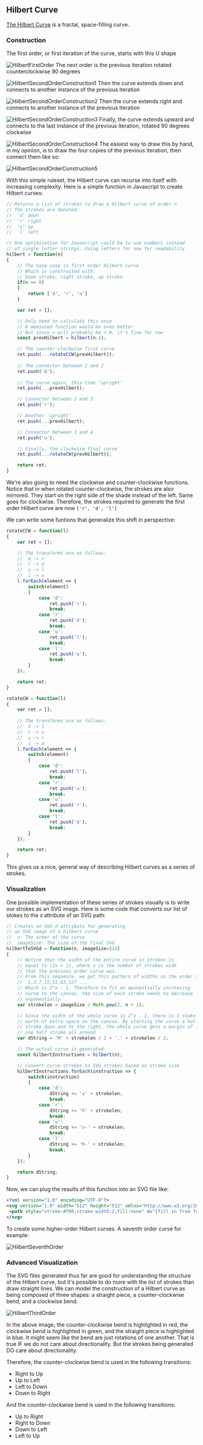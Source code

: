 ## Hilbert Curve

[The Hilbert Curve](https://en.wikipedia.org/wiki/Hilbert_curve) is a fractal, space-filling curve.

### Construction

The first order, or first iteration of the curve, starts with this U shape

![HilbertFirstOrder](assets/hilbertFirstOrder.svg "First order Hilbert Curve")
The next order is the previous iteration rotated counterclockwise 90 degrees

![HilbertSecondOrderConstruction1](assets/HilbertSecondOrderConstruction1.svg "Second order Hilbert Curve part 1")
Then the curve extends down and connects to another instance of the previous iteration

![HilbertSecondOrderConstruction2](assets/HilbertSecondOrderConstruction2.svg "Second order Hilbert Curve part 2")
Then the curve extends right and connects to another instance of the previous iteration

![HilbertSecondOrderConstruction3](assets/HilbertSecondOrderConstruction3.svg "Second order Hilbert Curve part 3")
Finally, the curve extends upward and connects to the last instance of the previous iteration, rotated 90 degrees clockwise

![HilbertSecondOrderConstruction4](assets/HilbertSecondOrderConstruction4.svg "Second order Hilbert Curve part 4")
The easiest way to draw this by hand, in my opinion, is to draw the four copies of the previous iteration, then connect them like so:

![HilbertSecondOrderConstruction5](assets/HilbertSecondOrderConstruction5.svg "Second order Hilbert Curve part 5")

With this simple ruleset, the Hilbert curve can recurse into itself with increasing complexity. Here is a simple function in Javascript to create Hilbert curves:

```javascript
// Returns a list of strokes to draw a Hilbert curve of order n
// The strokes are denoted:
//  'd' down
//  'r' right
//  'u' up
//  'l' left

// One optimization for Javascript could be to use numbers instead
// of single letter strings. Using letters for now for readability
hilbert = function(n)
{
    // The base case is first order Hilbert curve
    // Which is constructed with:
    // Down stroke, right stroke, up stroke
    if(n == 0)
    {
        return ['d', 'r', 'u']
    }

    var ret = [];

    // Only need to calculate this once
    // A memiozed function would be even better
    // But since n will probably be < 8, it's fine for now
    const prevHilbert = hilbert(n-1);

    // The counter-clockwise first curve
    ret.push(...rotateCCW(prevHilbert));
    
    // The connector between 1 and 2
    ret.push('d');
    
    // The curve again, this time 'upright'
    ret.push(...prevHilbert);

    // Connector between 2 and 3
    ret.push('r');

    // Another 'upright'
    ret.push(...prevHilbert);

    // Connector between 3 and 4
    ret.push('u');

    // Finally, the clockwise final curve
    ret.push(...rotateCW(prevHilbert));

    return ret;
}
```

We're also going to need the clockwise and counter-clockwise functions. Notice that in when rotated counter-clockwise, the strokes are also mirrored. They start on the right side of the shade instead of the left. Same goes for clockwise. Therefore, the strokes required to generate the first order Hilbert curve are now `['r', 'd', 'l']`

We can write some funtions that generalize this shift in perspective:

```javascript
rotateCCW = function(l)
{
    var ret = [];

    // The transforms are as follows:
    //  d -> r
    //  r -> d
    //  u -> l
    //  l -> u
    l.forEach(element => {
        switch(element)
        {
            case 'd':
                ret.push('r');
                break;
            case 'r':
                ret.push('d');
                break;
            case 'u':
                ret.push('l');
                break;
            case 'l':
                ret.push('u');
                break;
        }
    });

    return ret;
}

rotateCW = function(l)
{
    var ret = [];
   
    // The transforms are as follows:
    //  d -> l
    //  r -> u
    //  u -> r
    //  l -> d
    l.forEach(element => {
        switch(element)
        {
            case 'd':
                ret.push('l');
                break;
            case 'r':
                ret.push('u');
                break;
            case 'u':
                ret.push('r');
                break;
            case 'l':
                ret.push('d');
                break;
        }
    });

    return ret;
}
```

This gives us a nice, general way of describing Hilbert curves as a series of strokes. 

### Visualization

One possible implementation of these series of strokes visually is to write our strokes as an SVG image. Here is some code that converts our list of stokes to the `d` attribute of an SVG path:

```javascript
// Creates an SVG d attribute for generating
// an SVG image of a hilbert curve
//  n: The order of the curve
//  imageSize: The size of the final SVG
hilbertToSVGd = function(n, imageSize=512)
{
    // Notice that the width of the entire curve in strokes is
    // equal to (2x + 1), where x is the number of strokes wide
    // that the previous order curve was.
    // From this sequence, we get this pattern of widths as the order increases
    //  1,3,7,15,31,63,127 ...
    // Which is 2^x - 1. Therefore to fit an eponentially increasing
    // curve to the canvas, the size of each stroke needs to decrease
    // exponentially
    var strokelen = imageSize / Math.pow(2, n + 1);

    // Since the width of the whole curve is 2^x - 1, there is 1 stoke
    // worth of extra space on the canvas. By starting the curve a half
    // stroke down and to the right, the whole curve gets a margin of
    // one half stroke all around
    var dString = 'M' + strokelen / 2 + ',' + strokelen / 2;

    // The actual curve is generated
    const hilbertInstructions = hilbert(n);

    // Convert curve strokes to SVG strokes based on stroke size
    hilbertInstructions.forEach(instruction => {
        switch(instruction)
        {
            case 'd':
                dString += 'v' + strokelen;
                break;
            case 'r':
                dString += 'h' + strokelen;
                break;
            case 'u':
                dString += 'v-' + strokelen;
                break;
            case 'l':
                dString += 'h-' + strokelen;
                break;
        }
    });

    return dString;
}
```

Now, we can plug the results of this function into an SVG file like:

```svg
<?xml version="1.0" encoding="UTF-8"?>
<svg version="1.0" width="512" height="512" xmlns="http://www.w3.org/2000/svg">
 <path style="stroke:#f00;stroke-width:2;fill:none" d="{fill in from function}"/>
</svg>

```
To create some higher-order Hilbert curves. A seventh order curve for example:

![HilbertSeventhOrder](assets/HilbertSeventhOrder.svg "Seventh order Hilbert curve")

### Advanced Visualization

The SVG files generated thus far are good for understanding the structure of the Hilbert curve, but it's possible to do more with the list of strokes than draw straight lines. We can model the construction of a Hilbert curve as being composed of three shapes: a straight piece, a counter-clockwise bend, and a clockwise bend.

![HilbertThirdOrder](assets/HilbertThirdOrder.svg "Third order Hilbert curve")

In the above image, the counter-clockwise bend is highlighted in red, the clockwise bend is highlighted in green, and the straight piece is highlighted in blue. It might seem like the bend are just rotations of one another. That is true IF we do not care about directionality. But the strokes being generated DO care about directionality. 

Therefore, the counter-clockwise bend is used in the following transitions:

- Right to Up
- Up to Left
- Left to Down
- Down to Right

And the counter-clockwise bend is used in the following transitions:

- Up to Right
- Right to Down
- Down to Left
- Left to Up